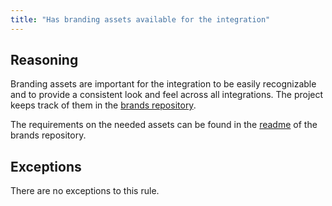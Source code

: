 ```yaml
---
title: "Has branding assets available for the integration"
---
```


## Reasoning

Branding assets are important for the integration to be easily recognizable and to provide a consistent look and feel across all integrations.
The project keeps track of them in the [brands repository](https://github.com/home-assistant/brands).

The requirements on the needed assets can be found in the [readme](https://github.com/home-assistant/brands/blob/master/README.md) of the brands repository.

## Exceptions

There are no exceptions to this rule.